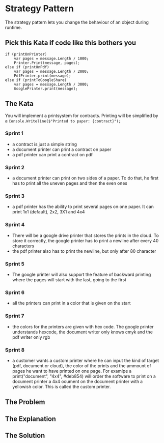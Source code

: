 # Strategy Pattern
The strategy pattern lets you change the behaviour of an object during runtime.

## Pick this Kata if code like this bothers you
```
if (printOnPrinter) 
    var pages = message.Length / 1000;
    Printer.Print(message, pages);
else if (printOnPdf) 
    var pages = message.Length / 2000;
    PdfPrinter.print(message);
else if (printToGoogleShare) 
    var pages = message.Length / 3000;
    GooglePrinter.print(message);
```

## The Kata
You will implement a printsystem for contracts. Printing will be simplified by a `Console.Writeline($"Printed to paper: {contract}");`

### Sprint 1
- a contract is just a simple string
- a document printer can print a contract on paper 
- a pdf printer can print a contract on pdf

### Sprint 2
- a document printer can print on two sides of a paper. To do that, he first has to print all the uneven pages and then the even ones

### Sprint 3
- a pdf printer has the ability to print several pages on one paper. It can print 1x1 (default), 2x2, 3X1 and 4x4

### Sprint 4
- There will be a google drive printer that stores the prints in the cloud. To store it correctly, the google printer has to print a newline after every 40 characters
- the pdf printer also has to print the newline, but only after 80 character

### Sprint 5
- The google printer will also support the feature of backward printing where the pages will start with the last, going to the first

### Sprint 6
- all the printers can print in a color that is given on the start

### Sprint 7
- the colors for the printers are given with hex code. The google printer understands hexcode, the document writer only knows cmyk and the pdf writer only rgb

### Sprint 8
- a customer wants a custom printer where he can input the kind of target (pdf, document or cloud), the color of the prints and the ammount of pages he want to have printed on one page. For examlpe a print("document", "4x4", #deb854) will order the software to print on a document printer a 4x4 ocument on the document printer with a yellowish color. This is called the custom printer.

## The Problem

## The Explanation

## The Solution